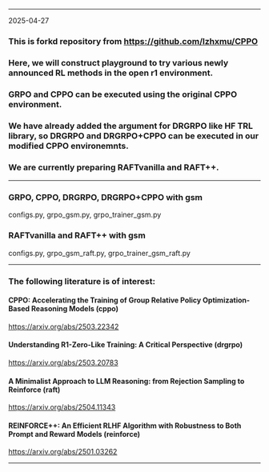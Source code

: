 
---

2025-04-27

### This is forkd repository from https://github.com/lzhxmu/CPPO

### Here, we will construct playground to try various newly announced RL methods in the open r1 environment.

### GRPO and CPPO can be executed using the original CPPO environment.

### We have already added the argument for DRGRPO like HF TRL library, so DRGRPO and DRGRPO+CPPO can be executed in our modified CPPO environemnts.

### We are currently preparing RAFTvanilla and RAFT++.

---

### GRPO, CPPO, DRGRPO, DRGRPO+CPPO with gsm
configs.py, grpo_gsm.py, grpo_trainer_gsm.py

### RAFTvanilla and RAFT++ with gsm
configs.py, grpo_gsm_raft.py, grpo_trainer_gsm_raft.py

---

### The following literature is of interest:

#### CPPO: Accelerating the Training of Group Relative Policy Optimization-Based Reasoning Models (cppo)
https://arxiv.org/abs/2503.22342

#### Understanding R1-Zero-Like Training: A Critical Perspective (drgrpo)
https://arxiv.org/abs/2503.20783

#### A Minimalist Approach to LLM Reasoning: from Rejection Sampling to Reinforce (raft)
https://arxiv.org/abs/2504.11343

#### REINFORCE++: An Efficient RLHF Algorithm with Robustness to Both Prompt and Reward Models (reinforce)
https://arxiv.org/abs/2501.03262

---
